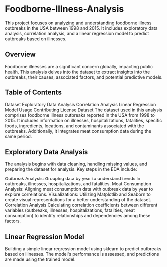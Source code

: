 # Foodborne-Illness-Analysis
This project focuses on analyzing and understanding foodborne illness outbreaks in the USA between 1998 and 2015. It includes exploratory data analysis, correlation analysis, and a linear regression model to predict outbreaks based on illnesses.

## Overview
Foodborne illnesses are a significant concern globally, impacting public health. This analysis delves into the dataset to extract insights into the outbreaks, their causes, associated factors, and potential predictive models.

## Table of Contents
Dataset
Exploratory Data Analysis
Correlation Analysis
Linear Regression Model
Usage
Contributing
License
Dataset
The dataset used in this analysis comprises foodborne illness outbreaks reported in the USA from 1998 to 2015. It includes information on illnesses, hospitalizations, fatalities, specific foods, ingredients, locations, and contaminants associated with the outbreaks. Additionally, it integrates meat consumption data during the same period.

## Exploratory Data Analysis
The analysis begins with data cleaning, handling missing values, and preparing the dataset for analysis. Key steps in the EDA include:

Outbreak Analysis: Grouping data by year to understand trends in outbreaks, illnesses, hospitalizations, and fatalities.
Meat Consumption Analysis: Aligning meat consumption data with outbreak data by year to explore correlations.
Visualizations: Utilizing Matplotlib and Seaborn to create visual representations for a better understanding of the dataset.
Correlation Analysis
Calculating correlation coefficients between different variables (outbreaks, illnesses, hospitalizations, fatalities, meat consumption) to identify relationships and dependencies among these factors.

## Linear Regression Model
Building a simple linear regression model using sklearn to predict outbreaks based on illnesses. The model's performance is assessed, and predictions are made using the trained model.
